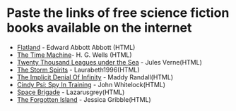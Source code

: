 # Paste the links of free science fiction books available on the internet

* [Flatland](https://www.gutenberg.org/cache/epub/97/pg97-images.html) - Edward Abbott Abbott (HTML)
* [The Time Machine](https://www.gutenberg.org/cache/epub/35/pg35-images.html)- H. G. Wells (HTML)
* [ Twenty Thousand Leagues under the Sea](https://www.gutenberg.org/cache/epub/164/pg164-images.html) -  Jules Verne(HTML)
* [The Storm Spirits](https://www.inkitt.com/stories/scifi/203913) - Laurabeth1996(HTML)
* [The Implicit Denial Of Infinity](https://www.inkitt.com/stories/scifi/459267) - Maddy Randall(HTML)
* [Cindy Psi: Spy In Training](https://www.inkitt.com/stories/scifi/98588) - John Whitelock(HTML)
* [Space Brigade](https://www.inkitt.com/stories/scifi/23200) - Lazarusgrey(HTML)
* [The Forgotten Island](https://www.inkitt.com/stories/scifi/610410) - Jessica Gribble(HTML)
